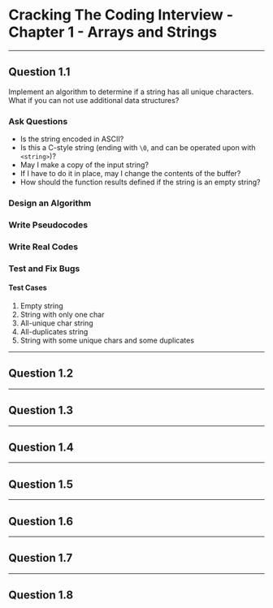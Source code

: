 # Cracking The Coding Interview - Chapter 1 - Arrays and Strings

---
## Question 1.1

Implement an algorithm to determine if a string has all unique characters. What if you can not use additional data structures?

### Ask Questions

 * Is the string encoded in ASCII?
 * Is this a C-style string (ending with ```\0```, and can be operated upon with ```<string>```)?
 * May I make a copy of the input string?
 * If I have to do it in place, may I change the contents of the buffer?
 * How should the function results defined if the string is an empty string?

### Design an Algorithm

### Write Pseudocodes

### Write Real Codes

### Test and Fix Bugs

 #### Test Cases
 1. Empty string
 2. String with only one char
 3. All-unique char string
 4. All-duplicates string
 5. String with some unique chars and some duplicates

---

## Question 1.2


---

## Question 1.3

---

## Question 1.4

---

## Question 1.5

---

## Question 1.6

---

## Question 1.7

---

## Question 1.8
